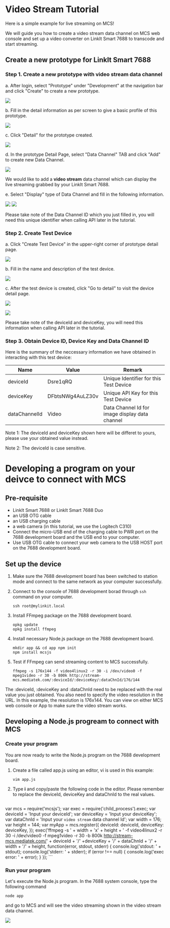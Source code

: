 # Video Stream Tutorial

Here is a simple example for live streaming on MCS!

We will guide you how to create a video stream data channel on MCS web console and set up a video converter on LinkIt Smart 7688 to transcode and start streaming.

## Create a new prototype for LinkIt Smart 7688

### Step 1. Create a new prototype with video stream data channel

a. After login, select "Prototype" under "Development" at the navigation bar and click "Create" to create a new prototype.

![](../images/Linkit_ONE/img_linkitone_02.png)

b. Fill in the detail information as per screen to give a basic profile of this prototype.

![](../images/7688/img_7688_03.png)

c. Click "Detail" for the prototype created.

![](../images/7688/img_7688_04.png)

d. In the prototype Detail Page, select "Data Channel" TAB and click "Add" to create new Data Channel.

![](../images/7688/img_7688_05.png)

We would like to add a **video stream** data channel which can display the live streaming grabbed by your LinkIt Smart 7688.

e. Select "Display" type of Data Channel and fill in the following information.

![](../images/Linkit_ONE/img_linkitone_06.png)
![](../images/7688/img_7688_51.png)

Please take note of the Data Channel ID which you just filled in, you will need this unique identifier when calling API later in the tutorial.

### Step 2. Create Test Device

a. Click "Create Test Device" in the upper-right corner of prototype detail page.

![](../images/7688/img_7688_52.png)

b. Fill in the name and description of the test device.

![](../images/7688/img_7688_53.png)

c. After the test device is created, click "Go to detail" to visit the device detail page.

![](../images/Linkit_ONE/img_linkitone_13.png)

![](../images/7688/img_7688_54.png)

Please take note of the deviceId and deviceKey, you will need this information when calling API later in the tutorial.

### Step 3. Obtain Device ID, Device Key and Data Channel ID

Here is the summary of the neccessary information we have obtained in interacting with this test device:

| Name | Value | Remark |
| --- | --- | --- |
| deviceId | Dsre1qRQ | Unique Identifier for this Test Device |
| deviceKey | DFbtsNWg4AuLZ30v  | Unique API Key for this Test Device |
| dataChannelId | Video | Data Channel Id for image display data channel|

Note 1: The deviceId and deviceKey shown here will be differet to yours, please use your obtained value instead.

Note 2: The deviceId is case sensitive.


# Developing a program on your deivce to connect with MCS

## Pre-requisite

* LinkIt Smart 7688 or LinkIt Smart 7688 Duo
* an USB OTG cable
* an USB charging cable
* a web camera (in this tutorial, we use the Logitech C310)
* Connect the micro-USB end of the charging cable to PWR port on the 7688 development board and the USB end to your computer.
* Use USB OTG cable to connect your web camera to the USB HOST port on the 7688 development board.


## Set up the device

1. Make sure the 7688 development board has been switched to station mode and connect to the same network as your computer successfully.
2. Connect to the console of 7688 development borad through `ssh` command on your computer.

	```
	ssh root@mylinkit.local
	```
	
3. Install FFmpeg package on the 7688 development board.
	
	```
	opkg update
	opkg install ffmpeg
	```

4. Install necessary Node.js package on the 7688 development board.

	```
	mkdir app && cd app npm init
	npm install mcsjs
	```

5. Test if FFmpeg can send streaming content to MCS successfully.

	```
	ffmpeg -s 176x144 -f video4linux2 -r 30 -i /dev/video0 -f mpeg1video -r 30 -b 800k http://stream-mcs.mediatek.com/:deviceId/:deviceKey/:dataChnId/176/144
	```
The :deviceId, :deviceKey and :dataChnId need to be replaced with the real value you just obtained. You also need to specify the video resolution in the URL. In this example, the resolution is 176x144.
You can view on either MCS web console or App to make sure the video stream works.

## Developing a Node.js progream to connect with MCS

### Create your program

You are now ready to write the Node.js program on the 7688 development board.

1. Create a file called app.js using an editor, vi is used in this example:

	```
	vim app.js
	```

2. Type **i** and copy/paste the following code in the editor. Please remember to replace the deviceId, deviceKey and dataChnId to the real values.

	```
var mcs = require('mcsjs');
var exec = require('child_process').exec;
var deviceId = 'Input your deviceId';
var deviceKey = 'Input your deviceKey';
var dataChnId = 'Input your `video stream` data channel Id';
var width = 176;
var height = 144;
var myApp = mcs.register({
  deviceId: deviceId,
  deviceKey: deviceKey,
});
exec('ffmpeg -s ' + width + 'x' + height + ' -f video4linux2 -r 30 -i /dev/video0 -f mpeg1video -r 30 -b 800k http://stream-mcs.mediatek.com/' + deviceId + '/' +deviceKey + '/' + dataChnId + '/' + width + '/' + height, function(error, stdout, stderr) {
  console.log('stdout: ' + stdout);
  console.log('stderr: ' + stderr);
  if (error !== null) {
    console.log('exec error: ' + error);
  }
});
	```

### Run your program

Let's execute the Node.js program. In the 7688 system console, type the following command

```
node app
```

and go to MCS and will see the video streaming shown in the video stream data channel.

![](../images/7688/img_7688_55.png)
